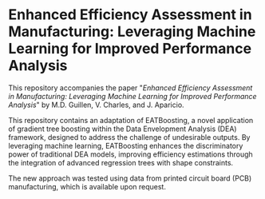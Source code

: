 # Enhanced Efficiency Assessment in Manufacturing: Leveraging Machine Learning for Improved Performance Analysis

This repository accompanies the paper "*Enhanced Efficiency Assessment in Manufacturing: Leveraging Machine Learning for Improved Performance Analysis*" by M.D. Guillen, V. Charles, and J. Aparicio.

This repository contains an adaptation of EATBoosting, a novel application of gradient tree boosting within the Data Envelopment Analysis (DEA) framework, designed to address the challenge of undesirable outputs. By leveraging machine learning, EATBoosting enhances the discriminatory power of traditional DEA models, improving efficiency estimations through the integration of advanced regression trees with shape constraints.

The new approach was tested using data from printed circuit board (PCB) manufacturing, which is available upon request.
